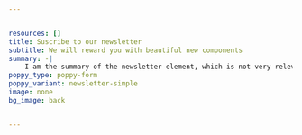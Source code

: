 ```yaml
---


resources: []
title: Suscribe to our newsletter
subtitle: We will reward you with beautiful new components
summary: -|
    I am the summary of the newsletter element, which is not very relevant
poppy_type: poppy-form
poppy_variant: newsletter-simple
image: none
bg_image: back


---
```

